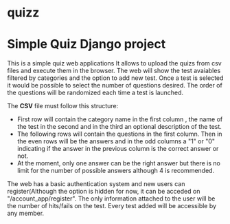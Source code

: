 # quizz
# Simple Quiz Django project

This is a simple quiz web applications It allows to upload the quizs from csv files and execute them in the browser.
The web will show the test avaiables filtered by categories and the option to add new test. Once a test is selected it would be possible to select the number of questions desired. The order of the questions will be randomized each time a test is launched.

The **CSV** file must follow this structure:
- First row will contain the category name in the first column , the name of the test in the second and in the third an optional description of the test.
- The following rows will contain the questions in the first column. Then in the even rows will be the answers and in the odd columns a "1" or "0" indicating if the answer in the previous column is the correct answer or not.
- At the moment, only one answer can be the right answer but there is no limit for the number of possible answers although 4 is recommended.

The web has a basic authentication system and new users can register(Although the option is hidden for now, it can be acceded on "/account_app/register". The only information attached to the user will be the number of hits/fails on the test. Every test added will be accessible by any member.
